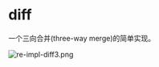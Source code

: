 # diff

一个三向合并(three-way merge)的简单实现。

![re-impl-diff3.png](https://dsm01pap001files.storage.live.com/y4msYJ9CAQiTK9p37pcfRsVSZtboncVc1zA2MCXNUe7TMCH3CS5OJCuLgmr6AU30x7GxbaW0xUGyfMUjUXV6ep1ErOcPQWAyBT2Anyz530PyCVzzMHRC2E0ybdWhYoy4EvSIj12b9w5hozZswTniSvWv8lprUxSdprqIMpRsZ9Q4gXtjyNpgv05nCEAPmx9JvT1?width=2198&height=1026&cropmode=none)

